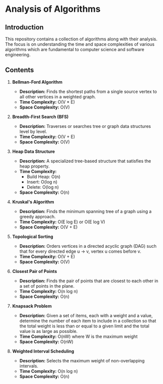 # Analysis of Algorithms

## Introduction
This repository contains a collection of algorithms along with their analysis. The focus is on understanding the time and space complexities of various algorithms which are fundamental to computer science and software engineering.

## Contents

1. **Bellman-Ford Algorithm**
   - **Description:** Finds the shortest paths from a single source vertex to all other vertices in a weighted graph.
   - **Time Complexity:** O(V * E)
   - **Space Complexity:** O(V)

2. **Breadth-First Search (BFS)**
   - **Description:** Traverses or searches tree or graph data structures level by level.
   - **Time Complexity:** O(V + E)
   - **Space Complexity:** O(V)

3. **Heap Data Structure**
   - **Description:** A specialized tree-based structure that satisfies the heap property.
   - **Time Complexity:** 
     - Build Heap: O(n)
     - Insert: O(log n)
     - Delete: O(log n)
   - **Space Complexity:** O(n)

4. **Kruskal's Algorithm**
   - **Description:** Finds the minimum spanning tree of a graph using a greedy approach.
   - **Time Complexity:** O(E log E) or O(E log V)
   - **Space Complexity:** O(V + E)

5. **Topological Sorting**
   - **Description:** Orders vertices in a directed acyclic graph (DAG) such that for every directed edge u -> v, vertex u comes before v.
   - **Time Complexity:** O(V + E)
   - **Space Complexity:** O(V)

6. **Closest Pair of Points**
   - **Description:** Finds the pair of points that are closest to each other in a set of points in the plane.
   - **Time Complexity:** O(n log n)
   - **Space Complexity:** O(n)

7. **Knapsack Problem**
   - **Description:** Given a set of items, each with a weight and a value, determine the number of each item to include in a collection so that the total weight is less than or equal to a given limit and the total value is as large as possible.
   - **Time Complexity:** O(nW) where W is the maximum weight
   - **Space Complexity:** O(nW)

8. **Weighted Interval Scheduling**
   - **Description:** Selects the maximum weight of non-overlapping intervals.
   - **Time Complexity:** O(n log n)
   - **Space Complexity:** O(n)


